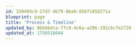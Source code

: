 ```yaml
---
id: 33949dc9-17d7-4b79-8ba0-856f1858271a
blueprint: page
title: 'Process & Timeline'
updated_by: 8bbbbdca-7fc9-4c6a-a206-192c6c7e2726
updated_at: 1750518044
---
```

